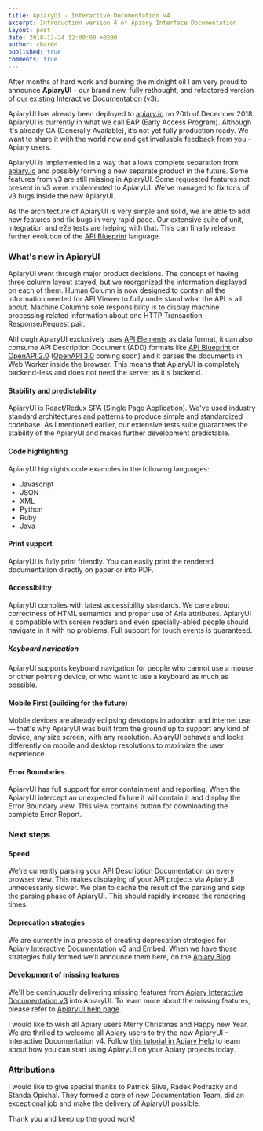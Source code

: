 ```yaml
---
title: ApiaryUI - Interactive Documentation v4
excerpt: Introduction version 4 of Apiary Interface Documentation
layout: post
date: 2018-12-24 12:00:00 +0200
author: char0n
published: true
comments: true
---
```


After months of hard work and burning the midnight oil I am very proud to announce
**ApiaryUI** - our brand new, fully rethought, and refactored version of 
[our existing Interactive Documentation](https://help.apiary.io/tools/interactive-documentation/) (v3).

ApiaryUI has already been deployed to [apiary.io](https://apiary.io/) on 20th of December 2018. 
ApiaryUI is currently in what we call EAP (Early Access Program).
Although it's already GA (Generally Available), it’s not yet fully production ready.
We want to share it with the world now and get invaluable feedback from you - Apiary users.

ApiaryUI is implemented in a way that allows complete separation from [apiary.io](https://apiary.io/)
and possibly forming a new separate product in the future. Some features from v3 are still missing
in ApiaryUI. Some requested features not present in v3 were implemented to ApiaryUI.
We’ve managed to fix tons of v3 bugs inside the new ApiaryUI. 

As the architecture of ApiaryUI is very simple and solid, we are able to add new features
and fix bugs in very rapid pace. Our extensive suite of unit, integration and e2e tests
are helping with that. This can finally release further evolution of the [API Blueprint](https://apiblueprint.org/) language.

### What's new in ApiaryUI

ApiaryUI went through major product decisions. The concept of having three column layout stayed,
but we reorganized the information displayed on each of them. Human Column is now designed
to contain all the information needed for API Viewer to fully understand what the API is all about.
Machine Columns sole responsibility is to display machine processing related information
about one HTTP Transaction - Response/Request pair.

Although ApiaryUI exclusively uses [API Elements](https://apielements.org/) as data format, it can also consume
API Description Document (ADD) formats like [API Blueprint](https://apiblueprint.org/) or [OpenAPI 2.0](https://github.com/OAI/OpenAPI-Specification/blob/master/versions/2.0.md) ([OpenAPI 3.0](https://github.com/OAI/OpenAPI-Specification/blob/master/versions/3.0.0.md) coming soon)
and it parses the documents in Web Worker inside the browser. This means that ApiaryUI is completely
backend-less and does not need the server as it's backend.

#### Stability and predictability

ApiaryUI is React/Redux SPA (Single Page Application). We've used industry standard architectures
and patterns to produce simple and standardized codebase. As I mentioned earlier, our extensive
tests suite guarantees the stability of the ApiaryUI and makes further development predictable. 


#### Code highlighting

ApiaryUI highlights code examples in the following languages:

- Javascript
- JSON
- XML
- Python
- Ruby
- Java

#### Print support

ApiaryUI is fully print friendly. You can easily print the rendered documentation directly on paper or into PDF.


#### Accessibility

ApiaryUI complies with latest accessibility standards. We care about correctness of HTML semantics and proper use of Aria attributes.
ApiaryUI is compatible with screen readers and even specially-abled people should navigate in it with no problems.
Full support for touch events is guaranteed.

##### Keyboard navigation

ApiaryUI supports keyboard navigation for people who cannot use a mouse or other pointing device, 
or who want to use a keyboard as much as possible.


#### Mobile First (building for the future)

Mobile devices are already eclipsing desktops in adoption and internet use — that's why ApiaryUI was built from
the ground up to support any kind of device, any size screen, with any resolution. 
ApiaryUI behaves and looks differently on mobile and desktop resolutions to maximize the user experience. 

#### Error Boundaries

ApiaryUI has full support for error containment and reporting. When the ApiaryUI intercept an unexpected failure
it will contain it and display the Error Boundary view. This view contains button for downloading
the complete Error Report. 


### Next steps

#### Speed

We're currently parsing your API Description Documentation on every browser view. This makes
displaying of your API projects via ApiaryUI unnecessarily slower. We plan to cache the result
of the parsing and skip the parsing phase of ApiaryUI. This should rapidly increase the
rendering times.  


#### Deprecation strategies

We are currently in a process of creating deprecation strategies for  
[Apiary Interactive Documentation v3](https://help.apiary.io/tools/interactive-documentation/)
and [Embed](https://help.apiary.io/tools/embed/). When we have those strategies fully formed
we'll announce them here, on the [Apiary Blog](https://blog.apiary.io/).

#### Development of missing features

We'll be continuously delivering missing features from [Apiary Interactive Documentation v3](https://help.apiary.io/tools/interactive-documentation/) into ApiaryUI.
To learn more about the missing features, please refer to [ApiaryUI help page](https://help.apiary.io/tools/interactive-documentation-v4/).


I would like to wish all Apiary users Merry Christmas and Happy new Year. We are thrilled to 
welcome all Apiary users to try the new ApiaryUI - Interactive Documentation v4. 
Follow [this tutorial in Apiary Help](https://help.apiary.io/tools/interactive-documentation-v4/) to learn about how you can start using ApiaryUI on your Apiary projects today.


### Attributions

I would like to give special thanks to Patrick Silva, Radek Podrazky and Standa Opichal.
They formed a core of new Documentation Team, did an exceptional job and make the delivery of ApiaryUI possible.

Thank you and keep up the good work!

